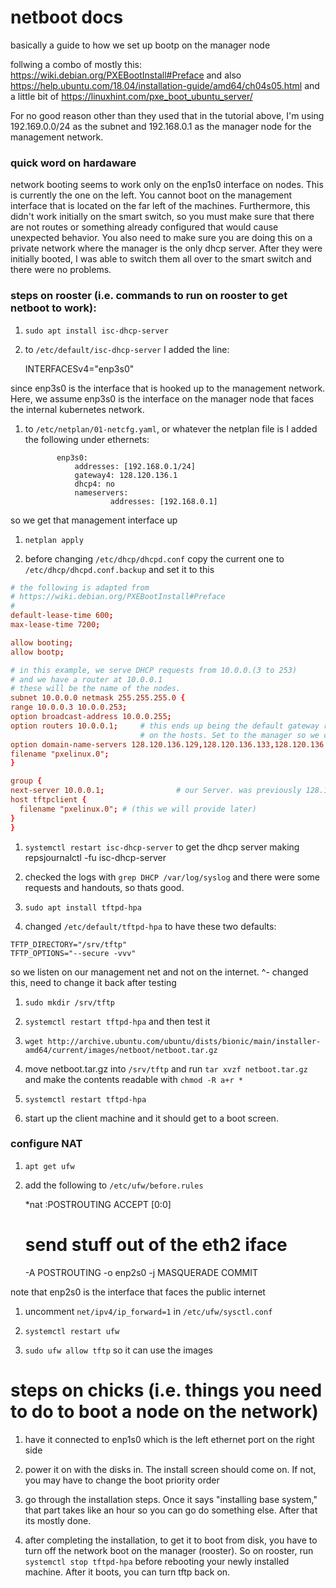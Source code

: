 # netboot docs

basically a guide to how we set up bootp on the manager node

follwing a combo of mostly this:
https://wiki.debian.org/PXEBootInstall#Preface
and also
https://help.ubuntu.com/18.04/installation-guide/amd64/ch04s05.html
and a little bit of
https://linuxhint.com/pxe_boot_ubuntu_server/


For no good reason other than they used that in the tutorial above, I'm using
192.169.0.0/24 as the subnet and 192.168.0.1 as the manager node for the
management network.

### quick word on hardaware

  network booting seems to work only on the enp1s0 interface on nodes. This is
  currently the one on the left. You cannot boot on the management interface
  that is located on the far left of the machines. Furthermore, this didn't work
  initially on the smart switch, so you must make sure that there are not routes
  or something already configured that would cause unexpected behavior. You also
  need to make sure you are doing this on a private network where the manager is
  the only dhcp server.
  After they were initially booted, I was able to switch them all over to the
  smart switch and there were no problems.

### steps on rooster (i.e. commands to run on rooster to get netboot to work):

1. `sudo apt install isc-dhcp-server`

1. to `/etc/default/isc-dhcp-server` I added the line:

    INTERFACESv4="enp3s0"

  since enp3s0 is the interface that is hooked up to the management network.
  Here, we assume enp3s0 is the interface on the manager node that faces the
  internal kubernetes network.

1. to `/etc/netplan/01-netcfg.yaml`, or whatever the netplan file is I added
  the following under ethernets:
    
              enp3s0:
                  addresses: [192.168.0.1/24]
                  gateway4: 128.120.136.1
                  dhcp4: no
                  nameservers:
                          addresses: [192.168.0.1]
    
  so we get that management interface up

1. `netplan apply`

1. before changing `/etc/dhcp/dhcpd.conf` copy the current one to
  `/etc/dhcp/dhcpd.conf.backup` and set it to this
  ```conf
# the following is adapted from
# https://wiki.debian.org/PXEBootInstall#Preface
#
default-lease-time 600;
max-lease-time 7200;

allow booting;
allow bootp;

# in this example, we serve DHCP requests from 10.0.0.(3 to 253)
# and we have a router at 10.0.0.1
# these will be the name of the nodes.
subnet 10.0.0.0 netmask 255.255.255.0 {
  range 10.0.0.3 10.0.0.253;
  option broadcast-address 10.0.0.255;
  option routers 10.0.0.1;     # this ends up being the default gateway router
                               # on the hosts. Set to the manager so we can NAT
  option domain-name-servers 128.120.136.129,128.120.136.133,128.120.136.134;
  filename "pxelinux.0";
}

group {
  next-server 10.0.0.1;                # our Server. was previously 128.120.136.1
  host tftpclient {
    filename "pxelinux.0"; # (this we will provide later)
  }
}

  ```

1. `systemctl restart isc-dhcp-server` to get the dhcp server making
  repsjournalctl -fu isc-dhcp-server

1. checked the logs with `grep DHCP /var/log/syslog` and there were some
  requests and handouts, so thats good.

1. `sudo apt install tftpd-hpa`

1. changed `/etc/default/tftpd-hpa` to have these two defaults:
  ```
  TFTP_DIRECTORY="/srv/tftp"
  TFTP_OPTIONS="--secure -vvv"
  ```
  so we listen on our management net and not on the internet.
     ^- changed this, need to change it back after testing

1. `sudo mkdir /srv/tftp`

1. `systemctl restart tftpd-hpa` and then test it

1. `wget http://archive.ubuntu.com/ubuntu/dists/bionic/main/installer-amd64/current/images/netboot/netboot.tar.gz`

1. move netboot.tar.gz into `/srv/tftp` and run `tar xvzf netboot.tar.gz` and make the contents readable with `chmod -R a+r *`

1. `systemctl restart tftpd-hpa`

1. start up the client machine and it should get to a boot screen.

### configure NAT

1. `apt get ufw`

1. add the following to `/etc/ufw/before.rules`

    *nat
    :POSTROUTING ACCEPT [0:0]
    # send stuff out of the eth2 iface
    -A POSTROUTING -o enp2s0 -j MASQUERADE
    COMMIT

  note that enp2s0 is the interface that faces the public internet

1. uncomment `net/ipv4/ip_forward=1` in `/etc/ufw/sysctl.conf`

1. `systemctl restart ufw`

1. `sudo ufw allow tftp` so it can use the images


# steps on chicks (i.e. things you need to do to boot a node on the network)

1. have it connected to enp1s0 which is the left ethernet port on the right side

1. power it on with the disks in. The install screen should come on. If not, you
  may have to change the boot priority order

1. go through the installation steps. Once it says "installing base system,"
  that part takes like an hour so you can go do something else. After that its
  mostly done.

1. after completing the installation, to get it to boot from disk, you have to
  turn off the network boot on the manager (rooster). So on rooster, run
  `systemctl stop tftpd-hpa` before rebooting your newly installed machine.
  After it boots, you can turn tftp back on.
